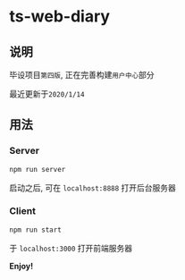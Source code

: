 # ts-web-diary

## 说明

毕设项目`第四版`,  正在完善构建`用户中心`部分

最近更新于`2020/1/14`

## 用法

### Server

```bash
npm run server
```

启动之后, 可在 `localhost:8888` 打开后台服务器

### Client

```bash
npm run start
```

于 `localhost:3000` 打开前端服务器

**Enjoy!**